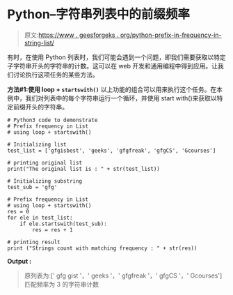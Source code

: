 # Python–字符串列表中的前缀频率

> 原文:[https://www . geesforgeks . org/python-prefix-in-frequency-in-string-list/](https://www.geeksforgeeks.org/python-prefix-frequency-in-string-list/)

有时，在使用 Python 列表时，我们可能会遇到一个问题，即我们需要获取以特定子字符串开头的字符串的计数。这可以在 web 开发和通用编程中得到应用。让我们讨论执行这项任务的某些方法。

**方法#1:使用 loop + `startswith()`**
以上功能的组合可以用来执行这个任务。在本例中，我们对列表中的每个字符串运行一个循环，并使用 start with()来获取以特定前缀开头的字符串。

```
# Python3 code to demonstrate 
# Prefix frequency in List
# using loop + startswith()

# Initializing list
test_list = ['gfgisbest', 'geeks', 'gfgfreak', 'gfgCS', 'Gcourses']

# printing original list
print("The original list is : " + str(test_list))

# Initializing substring
test_sub = 'gfg'

# Prefix frequency in List
# using loop + startswith()
res = 0
for ele in test_list:
    if ele.startswith(test_sub):
        res = res + 1

# printing result 
print ("Strings count with matching frequency : " + str(res))
```

**Output :**

> 原列表为:[' gfg gist '，' geeks '，' gfgfreak '，' gfgCS '，' Gcourses']
> 匹配频率为 3 的字符串计数
